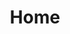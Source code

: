 ---
title: Home
layout: BaseLayout
sections:
  - type: SectionBanner
    elementId: homepage-hero-1
    colors: colors-a
    title: 'Love your work. Work loves you.'
    subtitle: 'One platform, one community.'
---
